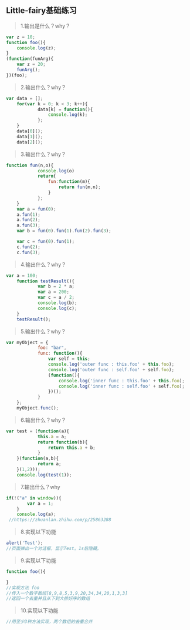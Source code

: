 ## Little-fairy基础练习

> 1.输出是什么？why？

```javascript
var z = 10;
function foo(){
    console.log(z);
}
(function(funArg){
    var z = 20;
    funArg();
})(foo);
```

> 2.输出什么？why？

```javascript
var data = [];
    for(var k = 0; k < 3; k++){
            data[k] = function(){
                console.log(k);
            };
    }
    data[0]();
    data[1]();
    data[2]();
```

> 3.输出什么？why？

```javascript
function fun(n,o){
            console.log(o)
            return{
                fun:function(m){
                    return fun(m,n);
                }
            };
    }
    var a = fun(0);
    a.fun(1);
    a.fun(2);
    a.fun(3);
    var b = fun(0).fun(1).fun(2).fun(3);

    var c = fun(0).fun(1);
    c.fun(2);
    c.fun(3);
```

> 4.输出什么？why？

```javascript
var a = 100;
    function testResult(){
            var b = 2 * a;
            var a = 200;
            var c = a / 2;
            console.log(b);
            console.log(c);
    }
    testResult();
```

> 5.输出什么？why？

```javascript
var myObject = {
            foo: "bar",
            func: function(){
                var self = this;
                console.log('outer func : this.foo' + this.foo);
                console.log('outer func : self.foo' + self.foo);
                (function(){
                    console.log('inner func : this.foo' + this.foo);
                    console.log('inner func : self.foo' + self.foo);
                })();
            }
    };
    myObject.func();
```

> 6.输出什么？why？

```javascript
var test = (function(a){
            this.a = a;
            return function(b){
                return this.a + b;
            }
    }(function(a,b){
            return a;
    }(1,2)));
    console.log(test(1));
```

> 7.输出什么？why

```javascript
if(!("a" in window)){
        var a = 1;
    }
    console.log(a);
 //https://zhuanlan.zhihu.com/p/25863288
```

> 8.实现以下功能

```javascript
alert('Test');
//页面弹出一个对话框，显示Test。1s后隐藏。
```

> 9.实现以下功能

```javascript
function foo(){

}
//实现方法 foo
//传入一个数字数组[8,9,8,5,3,9,20,34,34,20,1,3,3]
//返回一个去重并且从下到大排好序的数组
```

> 10.实现以下功能

```javascript
//用至少3种方法实现，两个数组的去重合并

```

